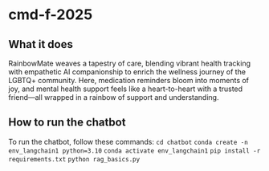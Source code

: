 # cmd-f-2025

## What it does
RainbowMate weaves a tapestry of care, blending vibrant health tracking with empathetic AI companionship to enrich the wellness journey of the LGBTQ+ community. Here, medication reminders bloom into moments of joy, and mental health support feels like a heart-to-heart with a trusted friend—all wrapped in a rainbow of support and understanding.

## How to run the chatbot
To run the chatbot, follow these commands:
`cd chatbot`
`conda create -n env_langchain1 python=3.10`
`conda activate env_langchain1`
`pip install -r requirements.txt`
`python rag_basics.py`
